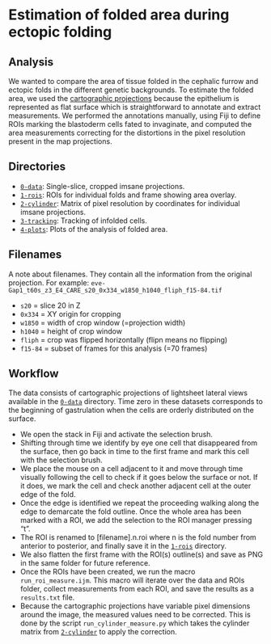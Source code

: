 # Estimation of folded area during ectopic folding

## Analysis

We wanted to compare the area of tissue folded in the cephalic furrow and ectopic folds in the different genetic backgrounds.
To estimate the folded area, we used the [cartographic projections](../../0-data/imsane) because the epithelium is represented as flat surface which is straightforward to annotate and extract measurements.
We performed the annotations manually, using Fiji to define ROIs marking the blastoderm cells fated to invaginate, and computed the area measurements correcting for the distortions in the pixel resolution present in the map projections.

## Directories

- [`0-data`](0-data): Single-slice, cropped imsane projections.
- [`1-rois`](1-rois): ROIs for individual folds and frame showing area overlay. 
- [`2-cylinder`](2-cylinder): Matrix of pixel resolution by coordinates for individual imsane projections.
- [`3-tracking`](3-tracking): Tracking of infolded cells.
- [`4-plots`](4-plots): Plots of the analysis of folded area.

## Filenames

A note about filenames.
They contain all the information from the original projection.
For example: `eve-Gap1_t60s_z3_E4_CARE_s20_0x334_w1850_h1040_fliph_f15-84.tif`

- `s20` = slice 20 in Z
- `0x334` = XY origin for cropping
- `w1850` = width of crop window (=projection width)
- `h1040` = height of crop window
- `fliph` = crop was flipped horizontally (flipn means no flipping)
- `f15-84` = subset of frames for this analysis (=70 frames)

## Workflow

The data consists of cartographic projections of lightsheet lateral views
available in the [`0-data`](0-data) directory. Time zero in these datasets
corresponds to the beginning of gastrulation when the cells are orderly
distributed on the surface. 

- We open the stack in Fiji and activate the selection brush.
- Shifting through time we identify by eye one cell that disappeared from the
  surface, then go back in time to the first frame and mark this cell with the
  selection brush.
- We place the mouse on a cell adjacent to it and move through time visually
  following the cell to check if it goes below the surface or not. If it does,
  we mark the cell and check another adjacent cell at the outer edge of the
  fold.
- Once the edge is identified we repeat the proceeding walking along the edge
  to demarcate the fold outline. Once the whole area has been marked with
  a ROI, we add the selection to the ROI manager pressing “t”.
- The ROI is renamed to [filename].n.roi where n is the fold number from
  anterior to posterior, and finally save it in the [`1-rois`](1-rois)
  directory.
- We also flatten the first frame with the ROI(s) outline(s) and save as PNG in
  the same folder for future reference.
- Once the ROIs have been created, we run the macro `run_roi_measure.ijm`. This
  macro will iterate over the data and ROIs folder, collect measurements from
  each ROI, and save the results as a `results.txt` file.
- Because the cartographic projections have variable pixel dimensions around
  the image, the measured values need to be corrected. This is done by the
  script `run_cylinder_measure.py` which takes the cylinder matrix from
  [`2-cylinder`](2-cylinder) to apply the correction.

